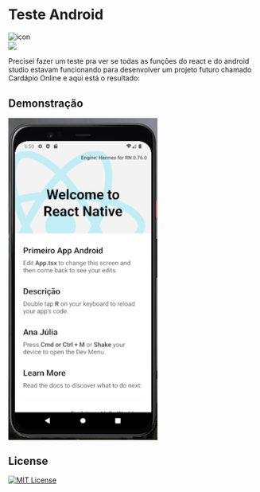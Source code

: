 # Teste Android

<div style="display: flex; align-items: flex-start;"><img src="https://techstack-generator.vercel.app/react-icon.svg" alt="icon" align="left" width="70"/></div> 

<img src="https://cdn.jsdelivr.net/gh/devicons/devicon@latest/icons/android/android-plain.svg" align="center" width="70"/>
          
Precisei fazer um teste pra ver se todas as funções do react e do android studio estavam funcionando para desenvolver um projeto futuro chamado Cardápio Online e aqui está o resultado:

## Demonstração

<img src="Imagem/Android.png" alt="Android" align="center" width="300">

## License

[![MIT License](https://img.shields.io/badge/License-MIT-green.svg)](./LICENSE)
